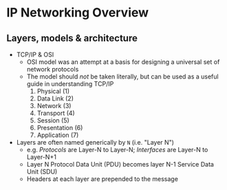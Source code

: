 # IP Networking Overview

## Layers, models & architecture

* TCP/IP & OSI
  * OSI model was an attempt at a basis for designing a universal set of network protocols
  * The model should _not_ be taken literally, but can be used as a useful guide in understanding TCP/IP
    1. Physical     (1)
    2. Data Link    (2)
    3. Network      (3)
    4. Transport    (4)
    5. Session      (5)
    6. Presentation (6)
    7. Application  (7)
* Layers are often named generically by `N` (i.e. "Layer N")
  * e.g. _Protocols_ are Layer-N to Layer-N; _Interfaces_ are Layer-N to Layer-N+1
  * Layer N Protocol Data Unit (PDU) becomes layer N-1 Service Data Unit (SDU)
  * Headers at each layer are prepended to the message

   



